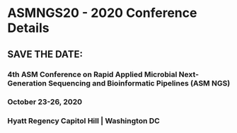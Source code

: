 # ASMNGS20 - 2020 Conference Details

## SAVE THE DATE:

### 4th ASM Conference on Rapid Applied Microbial Next-Generation Sequencing and Bioinformatic Pipelines (ASM NGS)

### October 23-26, 2020

### Hyatt Regency Capitol Hill | Washington DC
